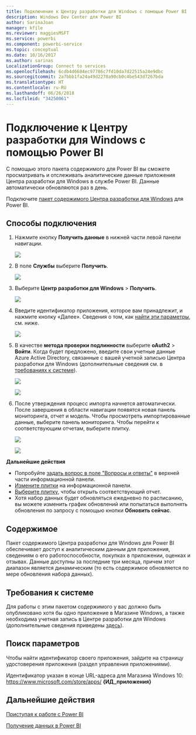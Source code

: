 ```yaml
---
title: Подключение к Центру разработки для Windows с помощью Power BI
description: Windows Dev Center для Power BI
author: SarinaJoan
manager: kfile
ms.reviewer: maggiesMSFT
ms.service: powerbi
ms.component: powerbi-service
ms.topic: conceptual
ms.date: 10/16/2017
ms.author: sarinas
LocalizationGroup: Connect to services
ms.openlocfilehash: 6cdb4d6684ec97786c7fd10da7d22515a24e9dbc
ms.sourcegitcommit: 2a7bbb1fa24a49d2278a90cb0c4be543d7267bda
ms.translationtype: HT
ms.contentlocale: ru-RU
ms.lasthandoff: 06/26/2018
ms.locfileid: "34250061"
---
```

# <a name="connect-to-windows-dev-center-with-power-bi"></a>Подключение к Центру разработки для Windows с помощью Power BI
С помощью этого пакета содержимого для Power BI вы сможете просматривать и отслеживать аналитические данные приложения Центра разработки для Windows в службе Power BI. Данные автоматически обновляются раз в день.

Подключите [пакет содержимого Центра разработки для Windows](https://app.powerbi.com/getdata/services/devcenter) для Power BI.

## <a name="how-to-connect"></a>Способы подключения
1. Нажмите кнопку **Получить данные** в нижней части левой панели навигации.
   
   ![](media/service-connect-to-windows-dev-center/getdata.png)
2. В поле **Службы** выберите **Получить**.
   
   ![](media/service-connect-to-windows-dev-center/services.png)
3. Выберите **Центр разработки для Windows** \> **Получить**.
   
   ![](media/service-connect-to-windows-dev-center/windowsdev.png)
4. Введите идентификатор приложения, которое вам принадлежит, и нажмите кнопку «Далее». Сведения о том, как [найти эти параметры](#FindingParams), см. ниже.
   
   ![](media/service-connect-to-windows-dev-center/params.png)
5. В качестве **метода проверки подлинности** выберите **oAuth2** \> **Войти**. Когда будет предложено, введите свои учетные данные Azure Active Directory, связанные с вашей учетной записью Центра разработки для Windows (дополнительные сведения см. в [требованиях к системе](#Requirements)).
   
    ![](media/service-connect-to-windows-dev-center/creds.png)
   
    ![](media/service-connect-to-windows-dev-center/creds2.png)
6. После утверждения процесс импорта начнется автоматически. После завершения в области навигации появятся новая панель мониторинга, отчет и модель. Чтобы просмотреть импортированные данные, выберите панель мониторинга. Чтобы перейти к соответствующим отчетам, выберите плитку.
   
    ![](media/service-connect-to-windows-dev-center/dashboard.png)
   
    ![](media/service-connect-to-windows-dev-center/report.png)

**Дальнейшие действия**

* Попробуйте [задать вопрос в поле "Вопросы и ответы"](power-bi-q-and-a.md) в верхней части информационной панели.
* [Измените плитки](service-dashboard-edit-tile.md) на информационной панели.
* [Выберите плитку](service-dashboard-tiles.md), чтобы открыть соответствующий отчет.
* Хотя набор данных будет обновляться ежедневно по расписанию, вы можете изменить график обновлений или попытаться выполнять обновления по запросу с помощью кнопки **Обновить сейчас**.

## <a name="whats-included"></a>Содержимое
Пакет содержимого Центра разработки для Windows для Power BI обеспечивает доступ к аналитическим данным для приложения, сведениям о его работоспособности, покупках в приложении, оценках и отзывах. Данные доступны за последние три месяца, причем этот диапазон является динамическим (то есть содержимое обновляется по мере обновления набора данных).

<a name="Requirements"></a>

## <a name="system-requirements"></a>Требования к системе
Для работы с этим пакетом содержимого у вас должно быть опубликовано хотя бы одно приложение в Магазине Windows, а также необходима учетная запись в Центре разработки для Windows (дополнительные сведения приведены [здесь](https://msdn.microsoft.com/windows/uwp/publish/manage-account-users)).

<a name="FindingParams"></a>

## <a name="finding-parameters"></a>Поиск параметров
Чтобы найти идентификатор своего приложения, зайдите на страницу удостоверения приложения (раздел управления приложениями).

Идентификатор указан в конце URL-адреса для Магазина Windows 10: https://www.microsoft.com/store/apps/ **{ИД_приложения}**

## <a name="next-steps"></a>Дальнейшие действия
[Приступая к работе с Power BI](service-get-started.md)

[Получение данных в Power BI](service-get-data.md)

